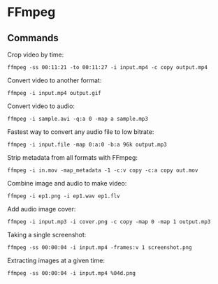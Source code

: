 # FFmpeg
## Commands
Crop video by time:
```shell
ffmpeg -ss 00:11:21 -to 00:11:27 -i input.mp4 -c copy output.mp4
```
Convert video to another format:
```shell
ffmpeg -i input.mp4 output.gif
```
Convert video to audio:
```shell
ffmpeg -i sample.avi -q:a 0 -map a sample.mp3
```
Fastest way to convert any audio file to low bitrate:
```shell
ffmpeg -i input.file -map 0:a:0 -b:a 96k output.mp3
```
Strip metadata from all formats with FFmpeg:
```shell
ffmpeg -i in.mov -map_metadata -1 -c:v copy -c:a copy out.mov
```
Combine image and audio to make video:
```shell
ffmpeg -i ep1.png -i ep1.wav ep1.flv
```
Add audio image cover:
```shell
ffmpeg -i input.mp3 -i cover.png -c copy -map 0 -map 1 output.mp3
```
Taking a single screenshot:
```shell
ffmpeg -ss 00:00:04 -i input.mp4 -frames:v 1 screenshot.png
```
Extracting images at a given time:
```shell
ffmpeg -ss 00:00:04 -i input.mp4 %04d.png
```